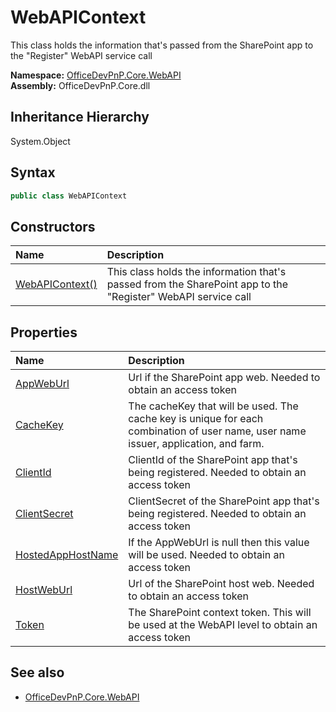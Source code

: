 # WebAPIContext
This class holds the information that's passed from the SharePoint app to the "Register" WebAPI service call  

**Namespace:** [OfficeDevPnP.Core.WebAPI](OfficeDevPnP.Core.WebAPI.md)  
**Assembly:** OfficeDevPnP.Core.dll  
## Inheritance Hierarchy
System.Object  

## Syntax
```C#
public class WebAPIContext
```
## Constructors
|**Name**|**Description**|
|:-----|:-----|
| [WebAPIContext()](OfficeDevPnP.Core.WebAPI.WebAPIContext.ctor1.md) |  This class holds the information that's passed from the SharePoint app to the "Register" WebAPI service call 
## Properties
|**Name**|**Description**|
|:-----|:-----|
| [AppWebUrl](OfficeDevPnP.Core.WebAPI.WebAPIContext.AppWebUrl.md) | Url if the SharePoint app web. Needed to obtain an access token
| [CacheKey](OfficeDevPnP.Core.WebAPI.WebAPIContext.CacheKey.md) | The cacheKey that will be used. The cache key is unique for each combination of user name, user name issuer, application, and farm.
| [ClientId](OfficeDevPnP.Core.WebAPI.WebAPIContext.ClientId.md) | ClientId of the SharePoint app that's being registered. Needed to obtain an access token
| [ClientSecret](OfficeDevPnP.Core.WebAPI.WebAPIContext.ClientSecret.md) | ClientSecret of the SharePoint app that's being registered. Needed to obtain an access token
| [HostedAppHostName](OfficeDevPnP.Core.WebAPI.WebAPIContext.HostedAppHostName.md) | If the AppWebUrl is null then this value will be used. Needed to obtain an access token
| [HostWebUrl](OfficeDevPnP.Core.WebAPI.WebAPIContext.HostWebUrl.md) | Url of the SharePoint host web. Needed to obtain an access token
| [Token](OfficeDevPnP.Core.WebAPI.WebAPIContext.Token.md) | The SharePoint context token. This will be used at the WebAPI level to obtain an access token
## See also
- [OfficeDevPnP.Core.WebAPI](OfficeDevPnP.Core.WebAPI.md)
